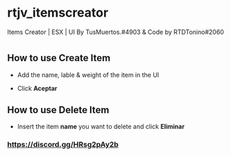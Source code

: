 # rtjv_itemscreator
Items Creator | ESX | UI By TusMuertos.#4903 &amp; Code by RTDTonino#2060

#

## How to use **Create Item**

- Add the name, lable & weight of the item in the UI

- Click **Aceptar**

## How to use **Delete Item**

- Insert the item **name** you want to delete and click **Eliminar**




### https://discord.gg/HRsg2pAy2b

